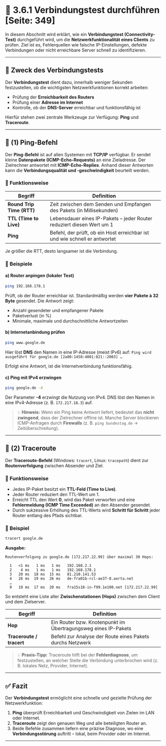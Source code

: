 # 📡 3.6.1 Verbindungstest durchführen [Seite: 349]

In diesem Abschnitt wird erklärt, wie ein **Verbindungstest (Connectivity-Test)** durchgeführt wird, um die **Netzwerkfunktionalität eines Clients** zu prüfen. Ziel ist es, Fehlerquellen wie falsche IP-Einstellungen, defekte Verbindungen oder nicht erreichbare Server schnell zu identifizieren.

---

## 🧭 Zweck des Verbindungstests

Der **Verbindungstest** dient dazu, innerhalb weniger Sekunden festzustellen,
ob die wichtigsten Netzwerkfunktionen korrekt arbeiten:

* Prüfung der **Erreichbarkeit des Routers**
* Prüfung einer **Adresse im Internet**
* Kontrolle, ob der **DNS-Server** erreichbar und funktionsfähig ist

Hierfür stehen zwei zentrale Werkzeuge zur Verfügung: **Ping** und **Traceroute**.

---

## 🧩 (1) Ping-Befehl

Der **Ping-Befehl** ist auf allen Systemen mit **TCP/IP** verfügbar.
Er sendet kleine **Datenpakete (ICMP-Echo-Requests)** an eine Zieladresse.
Der Zielrechner antwortet mit **ICMP-Echo-Replies**.
Anhand dieser Antworten kann die **Verbindungsqualität und -geschwindigkeit** beurteilt werden.

### 🔹 Funktionsweise

| Begriff                   | Definition                                                                 |
| ------------------------- | -------------------------------------------------------------------------- |
| **Round Trip Time (RTT)** | Zeit zwischen dem Senden und Empfangen des Pakets (in Millisekunden)       |
| **TTL (Time to Live)**    | Lebensdauer eines IP-Pakets – jeder Router reduziert diesen Wert um 1      |
| **Ping**                  | Befehl, der prüft, ob ein Host erreichbar ist und wie schnell er antwortet |

Je größer die RTT, desto langsamer ist die Verbindung.

### 🔹 Beispiele

#### a) **Router anpingen (lokaler Test)**

```bash
ping 192.168.178.1
```

Prüft, ob der Router erreichbar ist.
Standardmäßig werden **vier Pakete à 32 Byte** gesendet.
Die Antwort zeigt:

* Anzahl gesendeter und empfangener Pakete
* Paketverlust (in %)
* Minimale, maximale und durchschnittliche Antwortzeiten

#### b) **Internetanbindung prüfen**

```bash
ping www.google.de
```

Hier löst **DNS** den Namen in eine IP-Adresse (meist IPv6) auf:
`Ping wird ausgeführt für google.de [2a00:1450:4001:821::2003] …`

Erfolgt eine Antwort, ist die Internetverbindung funktionsfähig.

#### c) **Ping mit IPv4 erzwingen**

```bash
ping google.de -4
```

Der Parameter **-4** erzwingt die Nutzung von IPv4.
DNS löst den Namen in eine IPv4-Adresse (z. B. `172.217.18.3`) auf.

> 💡 **Hinweis:**
> Wenn ein Ping keine Antwort liefert, bedeutet das **nicht zwingend**, dass der Zielrechner offline ist.
> Manche Server blockieren ICMP-Anfragen durch **Firewalls** (z. B. `ping bundestag.de` → Zeitüberschreitung).

---

## 🧮 (2) Traceroute

Der **Traceroute-Befehl** (Windows: `tracert`, Linux: `tracepath`) dient zur **Routenverfolgung** zwischen Absender und Ziel.

### 🔹 Funktionsweise

* Jedes IP-Paket besitzt ein **TTL-Feld (Time to Live)**.
* Jeder Router reduziert den TTL-Wert um 1.
* Erreicht TTL den Wert **0**, wird das Paket verworfen und eine **Fehlermeldung (ICMP Time Exceeded)** an den Absender gesendet.
* Durch sukzessive Erhöhung des TTL-Werts wird **Schritt für Schritt** jeder Router entlang des Pfads sichtbar.

### 🔹 Beispiel

```bash
tracert google.de
```

**Ausgabe:**

```
Routenverfolgung zu google.de [172.217.22.99] über maximal 30 Hops:

  1   <1 ms   1 ms   1 ms   192.168.2.1
  2    4 ms   1 ms   1 ms   192.168.178.1
  3   20 ms  18 ms  15 ms   81.210.141.53
  4   26 ms  19 ms  26 ms   de-fra01b-rcl-ae37-0.aorta.net
  …
  9   19 ms  17 ms  20 ms   fra15s18-in-f99.1e100.net [172.217.22.99]
```

So entsteht eine Liste aller **Zwischenstationen (Hops)** zwischen dem Client und dem Zielserver.

| Begriff                  | Definition                                                     |
| ------------------------ | -------------------------------------------------------------- |
| **Hop**                  | Ein Router bzw. Knotenpunkt im Übertragungsweg eines IP-Pakets |
| **Traceroute / tracert** | Befehl zur Analyse der Route eines Pakets durchs Netzwerk      |

> 💡 **Praxis-Tipp:**
> Traceroute hilft bei der **Fehlerdiagnose**, um festzustellen, an welcher Stelle die Verbindung unterbrochen wird (z. B. lokales Netz, Provider, Internet).

---

## ✅ Fazit

Der **Verbindungstest** ermöglicht eine schnelle und gezielte Prüfung der Netzwerkfunktion:

1. **Ping** überprüft Erreichbarkeit und Geschwindigkeit von Zielen im LAN oder Internet.
2. **Traceroute** zeigt den genauen Weg und alle beteiligten Router an.
3. Beide Befehle zusammen liefern eine präzise Diagnose, wo eine **Verbindungsstörung** auftritt – lokal, beim Provider oder im Internet.

---
